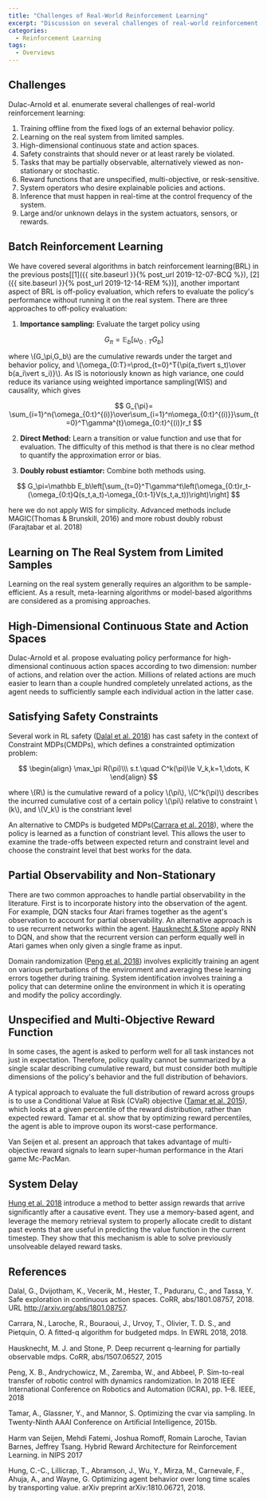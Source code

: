 ```yaml
---
title: "Challenges of Real-World Reinforcement Learning"
excerpt: "Discussion on several challenges of real-world reinforcement learning."
categories:
  - Reinforcement Learning
tags:
  - Overviews
---
```


## Challenges

Dulac-Arnold et al. enumerate several challenges of real-world reinforcement learning:

1. Training offline from the fixed logs of an external behavior policy.
2. Learning on the real system from limited samples.
3. High-dimensional continuous state and action spaces.
4. Safety constraints that should never or at least rarely be violated.
5. Tasks that may be partially observable, alternatively viewed as non-stationary or stochastic.
6. Reward functions that are unspecified, multi-objective, or resk-sensitive.
7. System operators who desire explainable policies and actions.
8. Inference that must happen in real-time at the control frequency of the system.
9. Large and/or unknown delays in the system actuators, sensors, or rewards.

## <a name="brl"></a>Batch Reinforcement Learning

We have covered several algorithms in batch reinforcement learning(BRL) in the previous posts[[1]({{ site.baseurl }}{% post_url 2019-12-07-BCQ %}), [2]({{ site.baseurl }}{% post_url 2019-12-14-REM %})], another important aspect of BRL is off-policy evaluation, which refers to evaluate the policy's performance without running it on the real system. There are three approaches to off-policy evaluation:

1. **Importance sampling:** Evaluate the target policy using
   
$$
   G_{\pi}=\mathbb E_{b}\left[\omega_{0:T}G_b\right]
   $$

   

   where \\(G_\pi,G_b\\) are the cumulative rewards under the target and behavior policy, and \\(\omega_{0:T}=\prod_{t=0}^T{\pi(a_t\vert s_t)\over b(a_i\vert s_i)}\\). As IS is notoriously known as high variance, one could reduce its variance using weighted importance sampling(WIS) and causality, which gives
   
$$
   G_{\pi}= \sum_{i=1}^n{\omega_{0:t}^{(i)}\over\sum_{i=1}^n\omega_{0:t}^{(i)}}\sum_{t=0}^T\gamma^{t}\omega_{0:t}^{(i)}r_t
   $$


2. **Direct Method:** Learn a transition or value function and use that for evaluation. The difficulty of this method is that there is no clear method to quantify the approximation error or bias.

3. **Doubly robust estiamtor:** Combine both methods using.
   
$$
   G_\pi=\mathbb E_b\left[\sum_{t=0}^T\gamma^t\left(\omega_{0:t}r_t-(\omega_{0:t}Q(s_t,a_t)-\omega_{0:t-1}V(s_t,a_t))\right)\right]
   $$

   here we do not apply WIS for simplicity. Advanced methods include MAGIC(Thomas & Brunskill, 2016) and more robust doubly robust (Farajtabar et al. 2018) 

## Learning on The Real System from Limited Samples

Learning on the real system generally requires an algorithm to be sample-efficient. As a result, meta-learning algorithms or model-based algorithms are considered as a promising approaches.

## High-Dimensional Continuous State and Action Spaces

Dulac-Arnold et al. propose evaluating policy performance for high-dimensional continuous action spaces according to two dimension: number of actions, and relation over the action. Millions of related actions are much easier to learn than a couple hundred completely unrelated actions, as the agent needs to sufficiently sample each individual action in the latter case.

## Satisfying Safety Constraints

Several work in RL safety ([Dalal et al. 2018](#dalal2018)) has cast safety in the context of Constraint MDPs(CMDPs), which defines a constrainted optimization problem:

$$
\begin{align}
\max_\pi R(\pi)\\\
s.t.\quad C^k(\pi)\le V_k,k=1,\dots, K
\end{align}
$$

where \\(R\\) is the cumulative reward of a policy \\(\pi\\), \\(C^k(\pi)\\) describes the incurred cumulative cost of a certain policy \\(\pi\\) relative to constraint \\(k\\), and \\(V_k\\) is the constriant level

An alternative to CMDPs is budgeted MDPs([Carrara et al. 2018](#carrara2018)), where the policy is learned as a function of constriant level. This allows the user to examine the trade-offs between expected return and constraint level and choose the constraint level that best works for the data.

## Partial Observability and Non-Stationary

There are two common approaches to handle partial observability in the literature. First is to incorporate history into the observation of the agent. For example, DQN stacks four Atari frames together as the agent's observation to account for partial observability. An alternative approach is to use recurrent networks within the agent. [Hausknecht & Stone](#hausknetcht2015) apply RNN to DQN, and show that the recurrent version can perform equally well in Atari games when only given a single frame as input.

Domain randomization ([Peng et al. 2018](#peng2018)) involves explicitly training an agent on various perturbations of the environment and averaging these learning errors together during training. System identification involves training a policy that can determine online the environment in which it is operating and modify the policy accordingly.

## Unspecified and Multi-Objective Reward Function

In some cases, the agent is asked to perform well for all task instances not just in expectation. Therefore, policy quality cannot be summarized by a single scalar describing cumulative reward, but must consider both multiple dimensions of the policy's behavior and the full distribution of behaviors.

A typical approach to evaluate the full distribution of reward across groups is to use a Conditional Value at Risk (CVaR) objective ([Tamar et al. 2015](tamar2015)), which looks at a given percentile of the reward distribution, rather than expected reward. Tamar et al. show that by optimizing reward percentiles, the agent is able to improve oupon its worst-case performance.

Van Seijen et al. present an approach that takes advantage of multi-objective reward signals to learn super-human performance in the Atari game Mc-PacMan.

## System Delay

[Hung et al. 2018](#hung2018) introduce a method to better assign rewards that arrive signiﬁcantly after a causative event. They use a memory-based agent, and leverage the memory retrieval system to properly allocate credit to distant past events that are useful in predicting the value function in the current timestep. They show that this mechanism is able to solve previously unsolveable delayed reward tasks.

## References

<a name="dalal2018"></a>Dalal, G., Dvijotham, K., Vecerik, M., Hester, T., Paduraru, C., and Tassa, Y. Safe exploration in continuous action spaces. CoRR, abs/1801.08757, 2018. URL http://arxiv.org/abs/1801.08757.

<a name="carrara2018"></a>Carrara, N., Laroche, R., Bouraoui, J., Urvoy, T., Olivier, T. D. S., and Pietquin, O. A ﬁtted-q algorithm for budgeted mdps. In EWRL 2018, 2018.

<a name="hausknetcht2015"></a>Hausknecht, M. J. and Stone, P. Deep recurrent q-learning for partially observable mdps. CoRR, abs/1507.06527, 2015

<a name="peng2018"></a>Peng, X. B., Andrychowicz, M., Zaremba, W., and Abbeel, P. Sim-to-real transfer of robotic control with dynamics randomization. In 2018 IEEE International Conference on Robotics and Automation (ICRA), pp. 1–8. IEEE, 2018

<a name="tamar2015"></a>Tamar, A., Glassner, Y., and Mannor, S. Optimizing the cvar via sampling. In Twenty-Ninth AAAI Conference on Artiﬁcial Intelligence, 2015b.

<a name="seijen2017"></a>Harm van Seijen, Mehdi Fatemi, Joshua Romoff, Romain Laroche, Tavian Barnes, Jeffrey Tsang. Hybrid Reward Architecture for Reinforcement Learning. in NIPS 2017

<a name="hung2018"></a>Hung, C.-C., Lillicrap, T., Abramson, J., Wu, Y., Mirza, M., Carnevale, F., Ahuja, A., and Wayne, G. Optimizing agent behavior over long time scales by transporting value. arXiv preprint arXiv:1810.06721, 2018.